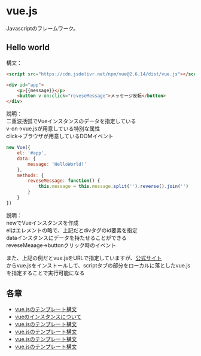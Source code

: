 # vue.js  

Javascriptのフレームワーク。  

## Hello world  

構文：  
```html
<script src="https://cdn.jsdelivr.net/npm/vue@2.6.14/dist/vue.js"></script>

<div id="app">
    <p>{{message}}</p>
    <button v-on:click="reveseMessage">メッセージ反転</button>
</div>
```
説明：  
二重波括弧でVueインスタンスのデータを指定している  
v-on→vue.jsが用意している特別な属性  
click→ブラウザが用意しているDOMイベント  

```js
new Vue({
    el: '#app',
    data: {
        message: 'HelloWorld!'
    },
    methods: {
        reveseMessage: function() {
            this.message = this.message.split('').reverse().join('')
        }
    } 
})
```
説明：  
newでVueインスタンスを作成  
elはエレメントの略で、上記だとdivタグのid要素を指定  
dataインスタンスにデータを持たせることができる  
reveseMeaage→buttonクリック時のイベント  

また、上記の例だとvue.jsをURLで指定していますが、[公式サイト](https://v2.ja.vuejs.org/v2/guide/installation.html)  
からvue.jsをインストールして、scriptタブの部分をローカルに落としたvue.jsを指定することで実行可能になる  

## 各章  

- [vue.jsのテンプレート構文](./template/readme.md)  
- [vueのインスタンスについて](./vueInstance/readme.md)  
- [vue.jsのテンプレート構文](./template/readme.md)  
- [vue.jsのテンプレート構文](./template/readme.md)  
- [vue.jsのテンプレート構文](./template/readme.md)  
- [vue.jsのテンプレート構文](./template/readme.md)  
